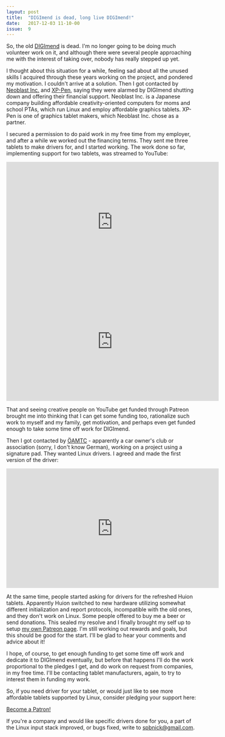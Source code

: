 ```yaml
---
layout: post
title:  "DIGImend is dead, long live DIGImend!"
date:   2017-12-03 11-10-00
issue:  9
---
```

So, the old [DIGImend](http://digimend.github.io) is dead. I'm no longer going
to be doing much volunteer work on it, and although there were several people
approaching me with the interest of taking over, nobody has really stepped up
yet.

I thought about this situation for a while, feeling sad about all the unused
skills I acquired through these years working on the project, and pondered my
motivation. I couldn't arrive at a solution. Then I got contacted by [Neoblast
Inc.](http://neoblast.co.jp/) and [XP-Pen](http://xp-pen.com/), saying they
were alarmed by DIGImend shutting down and offering their financial support.
Neoblast Inc. is a Japanese company building affordable creativity-oriented
computers for moms and school PTAs, which run Linux and employ affordable
graphics tablets. XP-Pen is one of graphics tablet makers, which Neoblast Inc.
chose as a partner.

I secured a permission to do paid work in my free time from my employer, and
after a while we worked out the financing terms. They sent me three tablets to
make drivers for, and I started working. The work done so far, implementing
support for two tablets, was streamed to YouTube:

<iframe width="560" height="315" frameborder="0" gesture="media" allow="encrypted-media"
        src="https://www.youtube.com/embed/tXxNhw0TXSM?list=PL9pEpI5Ro3ie4QHYYh8ALq2Zi4iRV6GmM"
        allowfullscreen>
</iframe>

<iframe width="560" height="315" frameborder="0" gesture="media" allow="encrypted-media"
        src="https://www.youtube.com/embed/TOufzf-U2Ko?list=PL9pEpI5Ro3ifwV7yGNE2kEQ4CpZSer96C"
        allowfullscreen>
</iframe>

That and seeing creative people on YouTube get funded through Patreon brought
me into thinking that I can get some funding too, rationalize such work to
myself and my family, get motivation, and perhaps even get funded enough to
take some time off work for DIGImend.

Then I got contacted by [ÖAMTC](https://www.oeamtc.at/) - apparently a car
owner's club or association (sorry, I don't know German), working on a project
using a signature pad. They wanted Linux drivers. I agreed and made the first
version of the driver:

<iframe width="560" height="315" gesture="media" allow="encrypted-media"
        src="https://www.youtube.com/embed/7nxsfTYl4AY?rel=0" frameborder="0"
        allowfullscreen>
</iframe>

At the same time, people started asking for drivers for the refreshed Huion
tablets. Apparently Huion switched to new hardware utilizing somewhat
different initialization and report protocols, incompatible with the old ones,
and they don't work on Linux. Some people offered to buy me a beer or send
donations. This sealed my resolve and I finally brought my self up to setup
[my own Patreon page](https://www.patreon.com/spbnick). I'm still working out
rewards and goals, but this should be good for the start. I'll be glad to hear
your comments and advice about it!

I hope, of course, to get enough funding to get some time off work and
dedicate it to DIGImend eventually, but before that happens I'll do the work
proportional to the pledges I get, and do work on request from companies, in
my free time. I'll be contacting tablet manufacturers, again, to try to
interest them in funding my work.

So, if you need driver for your tablet, or would just like to see more
affordable tablets supported by Linux, consider pledging your support here:

<a href="https://www.patreon.com/bePatron?u=4996347"
   data-patreon-widget-type="become-patron-button">Become a Patron!</a>
<script async src="https://c6.patreon.com/becomePatronButton.bundle.js"></script>

If you're a company and would like specific drivers done for you, a part of
the Linux input stack improved, or bugs fixed, write to
[spbnick@gmail.com](mailto:spbnick@gmail.com).
